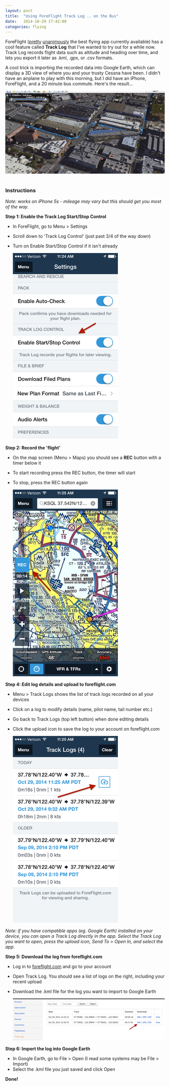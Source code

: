 ```yaml
---
layout: post
title:  "Using ForeFlight Track Log .. on the Bus"
date:   2014-10-29 17:42:00
categories: flying
---
```


ForeFlight ([pretty][ff1] [unanimously][ff2] the best flying app currently available)
has a cool feature called **Track Log** that I've wanted to try out for a while now.
Track Log records flight data such as altitude and heading over time, and lets you
export it later as .kml, .gpx, or .csv formats.

A cool trick is importing the recorded data into Google Earth, which can display a
3D view of where you and your trusty Cessna have been. I didn't have
an airplane to play with this morning, but I did have an iPhone, ForeFlight, and a 20 minute
bus commute. Here's the result...

![Google Earth by bus](/assets/images/ff-track-log-google-earth.png)
<br>
<br>

### Instructions

*Note: works on iPhone 5s - mileage may vary but this should get you most of the way.*

**Step 1: Enable the Track Log Start/Stop Control**

- In ForeFlight, go to Menu > Settings
- Scroll down to 'Track Log Control' (just past 3/4 of the way down)
- Turn on Enable Start/Stop Control if it isn't already

    ![Enable Start/Stop control](/assets/images/ff-menu.png)

**Step 2: Record the 'flight'**

- On the map screen (Menu > Maps) you should see a **REC** button with a timer below it
- To start recording press the REC button, the timer will start
- To stop, press the REC button again

    ![Start and stop recording](/assets/images/ff-map-record-button.png)

**Step 4: Edit log details and upload to foreflight.com**

- Menu > Track Logs shows the list of track logs recorded on all your devices
- Click on a log to modify details (name, pilot name, tail number etc.)
- Go back to Track Logs (top left button) when done editing details
- Click the upload icon to save the log to your account on foreflight.com

    ![Track log list](/assets/images/ff-track-log-list.png)

*Note: if you have compatible apps (eg. Google Earth) installed on your device, you
can open a Track Log directly in the app. Select the Track Log you want to open,
press the upload icon, Send To > Open In, and select the app.*

**Step 5: Download the log from foreflight.com**

- Log in to [foreflight.com][ff.com] and go to your account
- Open Track Log. You should see a list of logs on the right, including your
recent upload
- Download the .kml file for the log you want to import to Google Earth

    ![Download the log's .kml file](/assets/images/ff-web-track-log-list.png)

**Step 6: Import the log into Google Earth**

- In Google Earth, go to File > Open (I read some systems may be File > Import)
- Select the .kml file you just saved and click Open

**Done!**

[ff1]: http://www.aopa.org/News-and-Video/All-News/2013/October/12/AOPAs-Smith-offers-20-favorite-aviation-apps.aspx
[ff2]: http://ipadpilotnews.com/2012/11/top-10-aviation-apps/
[ffblog]: http://blog.foreflight.com/2014/08/05/foreflight-mobile-6-3/
[ff.com]: http://www.foreflight.com/
